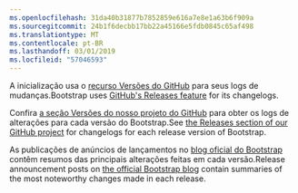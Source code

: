 ```yaml
---
ms.openlocfilehash: 31da40b31877b7852859e616a7e8e1a63b6f909a
ms.sourcegitcommit: 24b1f6decbb17bb22a45166e5fdb0845c65af498
ms.translationtype: MT
ms.contentlocale: pt-BR
ms.lasthandoff: 03/01/2019
ms.locfileid: "57046593"
---
```

<span data-ttu-id="7dea9-101">A inicialização usa o [recurso Versões do GitHub](https://github.com/blog/1547-release-your-software) para seus logs de mudanças.</span><span class="sxs-lookup"><span data-stu-id="7dea9-101">Bootstrap uses [GitHub's Releases feature](https://github.com/blog/1547-release-your-software) for its changelogs.</span></span>

<span data-ttu-id="7dea9-102">Confira [a seção Versões do nosso projeto do GitHub](https://github.com/twbs/bootstrap/releases) para obter os logs de alterações para cada versão do Bootstrap.</span><span class="sxs-lookup"><span data-stu-id="7dea9-102">See [the Releases section of our GitHub project](https://github.com/twbs/bootstrap/releases) for changelogs for each release version of Bootstrap.</span></span>

<span data-ttu-id="7dea9-103">As publicações de anúncios de lançamentos no [blog oficial do Bootstrap](http://blog.getbootstrap.com) contêm resumos das principais alterações feitas em cada versão.</span><span class="sxs-lookup"><span data-stu-id="7dea9-103">Release announcement posts on [the official Bootstrap blog](http://blog.getbootstrap.com) contain summaries of the most noteworthy changes made in each release.</span></span>
